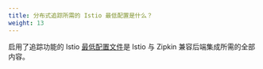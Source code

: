 ```yaml
---
title: 分布式追踪所需的 Istio 最低配置是什么？
weight: 13
---
```


启用了追踪功能的 Istio [最低配置文件](/zh/docs/setup/install/helm/)是 Istio 与 Zipkin 兼容后端集成所需的全部内容。